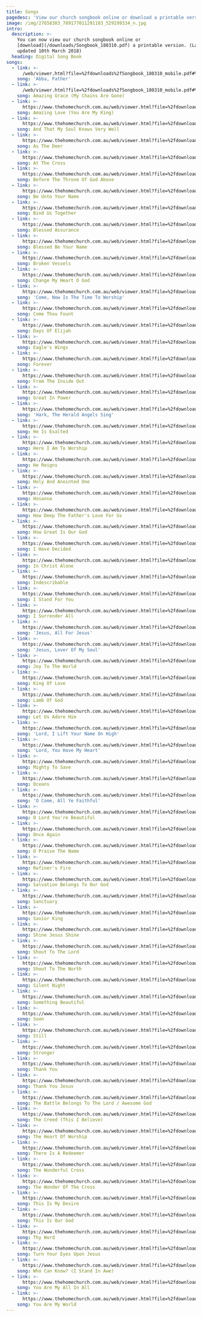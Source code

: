 ```yaml
---
title: Songs
pagedesc: 'View our church songbook online or download a printable version – We are a group of Christians seeking to fellowship like the early church…'
image: /img/27658303_789177011291103_529199334_n.jpg
intro:
  description: >-
    You can now view our church songbook online or
    [download](/downloads/Songbook_180310.pdf) a printable version. (Last
    updated 10th March 2018)
  heading: Digital Song Book
songs:
  - link: >-
      /web/viewer.html?file=%2fdownloads%2fSongbook_180310_mobile.pdf#%5B%7B%22num%22%3A333%2C%22gen%22%3A0%7D%2C%7B%22name%22%3A%22XYZ%22%7D%2Cnull%2Cnull%2Cnull%5D
    song: 'Abba, Father'
  - link: >-
      /web/viewer.html?file=%2fdownloads%2fSongbook_180310_mobile.pdf#%5B%7B%22num%22%3A219%2C%22gen%22%3A0%7D%2C%7B%22name%22%3A%22XYZ%22%7D%2Cnull%2Cnull%2Cnull%5D
    song: Amazing Grace (My Chains Are Gone)
  - link: >-
      https://www.thehomechurch.com.au/web/viewer.html?file=%2fdownloads%2fSongbook_180310_mobile.pdf#%5B%7B%22num%22%3A216%2C%22gen%22%3A0%7D%2C%7B%22name%22%3A%22XYZ%22%7D%2Cnull%2Cnull%2Cnull%5D
    song: Amazing Love (You Are My King)
  - link: >-
      https://www.thehomechurch.com.au/web/viewer.html?file=%2fdownloads%2fSongbook_180310_mobile.pdf#%5B%7B%22num%22%3A288%2C%22gen%22%3A0%7D%2C%7B%22name%22%3A%22XYZ%22%7D%2Cnull%2Cnull%2Cnull%5D
    song: And That My Soul Knows Very Well
  - link: >-
      https://www.thehomechurch.com.au/web/viewer.html?file=%2fdownloads%2fSongbook_180310_mobile.pdf#%5B%7B%22num%22%3A267%2C%22gen%22%3A0%7D%2C%7B%22name%22%3A%22XYZ%22%7D%2Cnull%2Cnull%2Cnull%5D
    song: As The Deer
  - link: >-
      https://www.thehomechurch.com.au/web/viewer.html?file=%2fdownloads%2fSongbook_180310_mobile.pdf#%5B%7B%22num%22%3A303%2C%22gen%22%3A0%7D%2C%7B%22name%22%3A%22XYZ%22%7D%2Cnull%2Cnull%2Cnull%5D
    song: At The Cross
  - link: >-
      https://www.thehomechurch.com.au/web/viewer.html?file=%2fdownloads%2fSongbook_180310_mobile.pdf#%5B%7B%22num%22%3A279%2C%22gen%22%3A0%7D%2C%7B%22name%22%3A%22XYZ%22%7D%2Cnull%2Cnull%2Cnull%5D
    song: Before The Throne Of God Above
  - link: >-
      https://www.thehomechurch.com.au/web/viewer.html?file=%2fdownloads%2fSongbook_180310_mobile.pdf#%5B%7B%22num%22%3A264%2C%22gen%22%3A0%7D%2C%7B%22name%22%3A%22XYZ%22%7D%2Cnull%2Cnull%2Cnull%5D
    song: Be Unto Your Name
  - link: >-
      https://www.thehomechurch.com.au/web/viewer.html?file=%2fdownloads%2fSongbook_180310_mobile.pdf#%5B%7B%22num%22%3A231%2C%22gen%22%3A0%7D%2C%7B%22name%22%3A%22XYZ%22%7D%2Cnull%2Cnull%2Cnull%5D
    song: Bind Us Together
  - link: >-
      https://www.thehomechurch.com.au/web/viewer.html?file=%2fdownloads%2fSongbook_180310_mobile.pdf#%5B%7B%22num%22%3A222%2C%22gen%22%3A0%7D%2C%7B%22name%22%3A%22XYZ%22%7D%2Cnull%2Cnull%2Cnull%5D
    song: Blessed Assurance
  - link: >-
      https://www.thehomechurch.com.au/web/viewer.html?file=%2fdownloads%2fSongbook_180310_mobile.pdf#%5B%7B%22num%22%3A103%2C%22gen%22%3A0%7D%2C%7B%22name%22%3A%22XYZ%22%7D%2Cnull%2Cnull%2Cnull%5D
    song: Blessed Be Your Name
  - link: >-
      https://www.thehomechurch.com.au/web/viewer.html?file=%2fdownloads%2fSongbook_180310_mobile.pdf#%5B%7B%22num%22%3A315%2C%22gen%22%3A0%7D%2C%7B%22name%22%3A%22XYZ%22%7D%2Cnull%2Cnull%2Cnull%5D
    song: Broken Vessels
  - link: >-
      https://www.thehomechurch.com.au/web/viewer.html?file=%2fdownloads%2fSongbook_180310_mobile.pdf#%5B%7B%22num%22%3A234%2C%22gen%22%3A0%7D%2C%7B%22name%22%3A%22XYZ%22%7D%2Cnull%2Cnull%2Cnull%5D
    song: Change My Heart O God
  - link: >-
      https://www.thehomechurch.com.au/web/viewer.html?file=%2fdownloads%2fSongbook_180310_mobile.pdf#%5B%7B%22num%22%3A120%2C%22gen%22%3A0%7D%2C%7B%22name%22%3A%22XYZ%22%7D%2Cnull%2Cnull%2Cnull%5D
    song: 'Come, Now Is The Time To Worship'
  - link: >-
      https://www.thehomechurch.com.au/web/viewer.html?file=%2fdownloads%2fSongbook_180310_mobile.pdf#%5B%7B%22num%22%3A300%2C%22gen%22%3A0%7D%2C%7B%22name%22%3A%22XYZ%22%7D%2Cnull%2Cnull%2Cnull%5D
    song: Come Thou Fount
  - link: >-
      https://www.thehomechurch.com.au/web/viewer.html?file=%2fdownloads%2fSongbook_180310_mobile.pdf#%5B%7B%22num%22%3A207%2C%22gen%22%3A0%7D%2C%7B%22name%22%3A%22XYZ%22%7D%2Cnull%2Cnull%2Cnull%5D
    song: Days Of Elijah
  - link: >-
      https://www.thehomechurch.com.au/web/viewer.html?file=%2fdownloads%2fSongbook_180310_mobile.pdf#%5B%7B%22num%22%3A345%2C%22gen%22%3A0%7D%2C%7B%22name%22%3A%22XYZ%22%7D%2Cnull%2Cnull%2Cnull%5D
    song: Eagle's Wings
  - link: >-
      https://www.thehomechurch.com.au/web/viewer.html?file=%2fdownloads%2fSongbook_180310_mobile.pdf#%5B%7B%22num%22%3A336%2C%22gen%22%3A0%7D%2C%7B%22name%22%3A%22XYZ%22%7D%2Cnull%2Cnull%2Cnull%5D
    song: Forever
  - link: >-
      https://www.thehomechurch.com.au/web/viewer.html?file=%2fdownloads%2fSongbook_180310_mobile.pdf#%5B%7B%22num%22%3A114%2C%22gen%22%3A0%7D%2C%7B%22name%22%3A%22XYZ%22%7D%2Cnull%2Cnull%2Cnull%5D
    song: From The Inside Out
  - link: >-
      https://www.thehomechurch.com.au/web/viewer.html?file=%2fdownloads%2fSongbook_180310_mobile.pdf#%5B%7B%22num%22%3A135%2C%22gen%22%3A0%7D%2C%7B%22name%22%3A%22XYZ%22%7D%2Cnull%2Cnull%2Cnull%5D
    song: Great In Power
  - link: >-
      https://www.thehomechurch.com.au/web/viewer.html?file=%2fdownloads%2fSongbook_180310_mobile.pdf#%5B%7B%22num%22%3A327%2C%22gen%22%3A0%7D%2C%7B%22name%22%3A%22XYZ%22%7D%2Cnull%2Cnull%2Cnull%5D
    song: 'Hark, The Herald Angels Sing'
  - link: >-
      https://www.thehomechurch.com.au/web/viewer.html?file=%2fdownloads%2fSongbook_180310_mobile.pdf#%5B%7B%22num%22%3A249%2C%22gen%22%3A0%7D%2C%7B%22name%22%3A%22XYZ%22%7D%2Cnull%2Cnull%2Cnull%5D
    song: He Is Exalted
  - link: >-
      https://www.thehomechurch.com.au/web/viewer.html?file=%2fdownloads%2fSongbook_180310_mobile.pdf#%5B%7B%22num%22%3A123%2C%22gen%22%3A0%7D%2C%7B%22name%22%3A%22XYZ%22%7D%2Cnull%2Cnull%2Cnull%5D
    song: Here I Am To Worship
  - link: >-
      https://www.thehomechurch.com.au/web/viewer.html?file=%2fdownloads%2fSongbook_180310_mobile.pdf#%5B%7B%22num%22%3A147%2C%22gen%22%3A0%7D%2C%7B%22name%22%3A%22XYZ%22%7D%2Cnull%2Cnull%2Cnull%5D
    song: He Reigns
  - link: >-
      https://www.thehomechurch.com.au/web/viewer.html?file=%2fdownloads%2fSongbook_180310_mobile.pdf#%5B%7B%22num%22%3A252%2C%22gen%22%3A0%7D%2C%7B%22name%22%3A%22XYZ%22%7D%2Cnull%2Cnull%2Cnull%5D
    song: Holy And Anointed One
  - link: >-
      https://www.thehomechurch.com.au/web/viewer.html?file=%2fdownloads%2fSongbook_180310_mobile.pdf#%5B%7B%22num%22%3A291%2C%22gen%22%3A0%7D%2C%7B%22name%22%3A%22XYZ%22%7D%2Cnull%2Cnull%2Cnull%5D
    song: Hosanna
  - link: >-
      https://www.thehomechurch.com.au/web/viewer.html?file=%2fdownloads%2fSongbook_180310_mobile.pdf#%5B%7B%22num%22%3A141%2C%22gen%22%3A0%7D%2C%7B%22name%22%3A%22XYZ%22%7D%2Cnull%2Cnull%2Cnull%5D
    song: How Deep The Father's Love For Us
  - link: >-
      https://www.thehomechurch.com.au/web/viewer.html?file=%2fdownloads%2fSongbook_180310_mobile.pdf#%5B%7B%22num%22%3A159%2C%22gen%22%3A0%7D%2C%7B%22name%22%3A%22XYZ%22%7D%2Cnull%2Cnull%2Cnull%5D
    song: How Great Is Our God
  - link: >-
      https://www.thehomechurch.com.au/web/viewer.html?file=%2fdownloads%2fSongbook_180310_mobile.pdf#%5B%7B%22num%22%3A156%2C%22gen%22%3A0%7D%2C%7B%22name%22%3A%22XYZ%22%7D%2Cnull%2Cnull%2Cnull%5D
    song: I Have Decided
  - link: >-
      https://www.thehomechurch.com.au/web/viewer.html?file=%2fdownloads%2fSongbook_180310_mobile.pdf#%5B%7B%22num%22%3A198%2C%22gen%22%3A0%7D%2C%7B%22name%22%3A%22XYZ%22%7D%2Cnull%2Cnull%2Cnull%5D
    song: In Christ Alone
  - link: >-
      https://www.thehomechurch.com.au/web/viewer.html?file=%2fdownloads%2fSongbook_180310_mobile.pdf#%5B%7B%22num%22%3A162%2C%22gen%22%3A0%7D%2C%7B%22name%22%3A%22XYZ%22%7D%2Cnull%2Cnull%2Cnull%5D
    song: Indescribable
  - link: >-
      https://www.thehomechurch.com.au/web/viewer.html?file=%2fdownloads%2fSongbook_180310_mobile.pdf#%5B%7B%22num%22%3A171%2C%22gen%22%3A0%7D%2C%7B%22name%22%3A%22XYZ%22%7D%2Cnull%2Cnull%2Cnull%5D
    song: I Stand For You
  - link: >-
      https://www.thehomechurch.com.au/web/viewer.html?file=%2fdownloads%2fSongbook_180310_mobile.pdf#%5B%7B%22num%22%3A126%2C%22gen%22%3A0%7D%2C%7B%22name%22%3A%22XYZ%22%7D%2Cnull%2Cnull%2Cnull%5D
    song: I Surrender All
  - link: >-
      https://www.thehomechurch.com.au/web/viewer.html?file=%2fdownloads%2fSongbook_180310_mobile.pdf#%5B%7B%22num%22%3A204%2C%22gen%22%3A0%7D%2C%7B%22name%22%3A%22XYZ%22%7D%2Cnull%2Cnull%2Cnull%5D
    song: 'Jesus, All For Jesus'
  - link: >-
      https://www.thehomechurch.com.au/web/viewer.html?file=%2fdownloads%2fSongbook_180310_mobile.pdf#%5B%7B%22num%22%3A213%2C%22gen%22%3A0%7D%2C%7B%22name%22%3A%22XYZ%22%7D%2Cnull%2Cnull%2Cnull%5D
    song: 'Jesus, Lover Of My Soul'
  - link: >-
      https://www.thehomechurch.com.au/web/viewer.html?file=%2fdownloads%2fSongbook_180310_mobile.pdf#%5B%7B%22num%22%3A330%2C%22gen%22%3A0%7D%2C%7B%22name%22%3A%22XYZ%22%7D%2Cnull%2Cnull%2Cnull%5D
    song: Joy To The World
  - link: >-
      https://www.thehomechurch.com.au/web/viewer.html?file=%2fdownloads%2fSongbook_180310_mobile.pdf#%5B%7B%22num%22%3A243%2C%22gen%22%3A0%7D%2C%7B%22name%22%3A%22XYZ%22%7D%2Cnull%2Cnull%2Cnull%5D
    song: King Of Love
  - link: >-
      https://www.thehomechurch.com.au/web/viewer.html?file=%2fdownloads%2fSongbook_180310_mobile.pdf#%5B%7B%22num%22%3A276%2C%22gen%22%3A0%7D%2C%7B%22name%22%3A%22XYZ%22%7D%2Cnull%2Cnull%2Cnull%5D
    song: Lamb Of God
  - link: >-
      https://www.thehomechurch.com.au/web/viewer.html?file=%2fdownloads%2fSongbook_180310_mobile.pdf#%5B%7B%22num%22%3A285%2C%22gen%22%3A0%7D%2C%7B%22name%22%3A%22XYZ%22%7D%2Cnull%2Cnull%2Cnull%5D
    song: Let Us Adore Him
  - link: >-
      https://www.thehomechurch.com.au/web/viewer.html?file=%2fdownloads%2fSongbook_180310_mobile.pdf#%5B%7B%22num%22%3A282%2C%22gen%22%3A0%7D%2C%7B%22name%22%3A%22XYZ%22%7D%2Cnull%2Cnull%2Cnull%5D
    song: 'Lord, I Lift Your Name On High'
  - link: >-
      https://www.thehomechurch.com.au/web/viewer.html?file=%2fdownloads%2fSongbook_180310_mobile.pdf#%5B%7B%22num%22%3A228%2C%22gen%22%3A0%7D%2C%7B%22name%22%3A%22XYZ%22%7D%2Cnull%2Cnull%2Cnull%5D
    song: 'Lord, You Have My Heart'
  - link: >-
      https://www.thehomechurch.com.au/web/viewer.html?file=%2fdownloads%2fSongbook_180310_mobile.pdf#%5B%7B%22num%22%3A150%2C%22gen%22%3A0%7D%2C%7B%22name%22%3A%22XYZ%22%7D%2Cnull%2Cnull%2Cnull%5D
    song: Mighty To Save
  - link: >-
      https://www.thehomechurch.com.au/web/viewer.html?file=%2fdownloads%2fSongbook_180310_mobile.pdf#%5B%7B%22num%22%3A186%2C%22gen%22%3A0%7D%2C%7B%22name%22%3A%22XYZ%22%7D%2Cnull%2Cnull%2Cnull%5D
    song: Oceans
  - link: >-
      https://www.thehomechurch.com.au/web/viewer.html?file=%2fdownloads%2fSongbook_180310_mobile.pdf#%5B%7B%22num%22%3A321%2C%22gen%22%3A0%7D%2C%7B%22name%22%3A%22XYZ%22%7D%2Cnull%2Cnull%2Cnull%5D
    song: 'O Come, All Ye Faithful'
  - link: >-
      https://www.thehomechurch.com.au/web/viewer.html?file=%2fdownloads%2fSongbook_180310_mobile.pdf#%5B%7B%22num%22%3A177%2C%22gen%22%3A0%7D%2C%7B%22name%22%3A%22XYZ%22%7D%2Cnull%2Cnull%2Cnull%5D
    song: O Lord You're Beautiful
  - link: >-
      https://www.thehomechurch.com.au/web/viewer.html?file=%2fdownloads%2fSongbook_180310_mobile.pdf#%5B%7B%22num%22%3A255%2C%22gen%22%3A0%7D%2C%7B%22name%22%3A%22XYZ%22%7D%2Cnull%2Cnull%2Cnull%5D
    song: Once Again
  - link: >-
      https://www.thehomechurch.com.au/web/viewer.html?file=%2fdownloads%2fSongbook_180310_mobile.pdf#%5B%7B%22num%22%3A318%2C%22gen%22%3A0%7D%2C%7B%22name%22%3A%22XYZ%22%7D%2Cnull%2Cnull%2Cnull%5D
    song: O Praise The Name
  - link: >-
      https://www.thehomechurch.com.au/web/viewer.html?file=%2fdownloads%2fSongbook_180310_mobile.pdf#%5B%7B%22num%22%3A261%2C%22gen%22%3A0%7D%2C%7B%22name%22%3A%22XYZ%22%7D%2Cnull%2Cnull%2Cnull%5D
    song: Refiner's Fire
  - link: >-
      https://www.thehomechurch.com.au/web/viewer.html?file=%2fdownloads%2fSongbook_180310_mobile.pdf#%5B%7B%22num%22%3A246%2C%22gen%22%3A0%7D%2C%7B%22name%22%3A%22XYZ%22%7D%2Cnull%2Cnull%2Cnull%5D
    song: Salvation Belongs To Our God
  - link: >-
      https://www.thehomechurch.com.au/web/viewer.html?file=%2fdownloads%2fSongbook_180310_mobile.pdf#%5B%7B%22num%22%3A180%2C%22gen%22%3A0%7D%2C%7B%22name%22%3A%22XYZ%22%7D%2Cnull%2Cnull%2Cnull%5D
    song: Sanctuary
  - link: >-
      https://www.thehomechurch.com.au/web/viewer.html?file=%2fdownloads%2fSongbook_180310_mobile.pdf#%5B%7B%22num%22%3A153%2C%22gen%22%3A0%7D%2C%7B%22name%22%3A%22XYZ%22%7D%2Cnull%2Cnull%2Cnull%5D
    song: Savior King
  - link: >-
      https://www.thehomechurch.com.au/web/viewer.html?file=%2fdownloads%2fSongbook_180310_mobile.pdf#%5B%7B%22num%22%3A174%2C%22gen%22%3A0%7D%2C%7B%22name%22%3A%22XYZ%22%7D%2Cnull%2Cnull%2Cnull%5D
    song: Shine Jesus Shine
  - link: >-
      https://www.thehomechurch.com.au/web/viewer.html?file=%2fdownloads%2fSongbook_180310_mobile.pdf#%5B%7B%22num%22%3A342%2C%22gen%22%3A0%7D%2C%7B%22name%22%3A%22XYZ%22%7D%2Cnull%2Cnull%2Cnull%5D
    song: Shout To The Lord
  - link: >-
      https://www.thehomechurch.com.au/web/viewer.html?file=%2fdownloads%2fSongbook_180310_mobile.pdf#%5B%7B%22num%22%3A258%2C%22gen%22%3A0%7D%2C%7B%22name%22%3A%22XYZ%22%7D%2Cnull%2Cnull%2Cnull%5D
    song: Shout To The North
  - link: >-
      https://www.thehomechurch.com.au/web/viewer.html?file=%2fdownloads%2fSongbook_180310_mobile.pdf#%5B%7B%22num%22%3A324%2C%22gen%22%3A0%7D%2C%7B%22name%22%3A%22XYZ%22%7D%2Cnull%2Cnull%2Cnull%5D
    song: Silent Night
  - link: >-
      https://www.thehomechurch.com.au/web/viewer.html?file=%2fdownloads%2fSongbook_180310_mobile.pdf#%5B%7B%22num%22%3A339%2C%22gen%22%3A0%7D%2C%7B%22name%22%3A%22XYZ%22%7D%2Cnull%2Cnull%2Cnull%5D
    song: Something Beautiful
  - link: >-
      https://www.thehomechurch.com.au/web/viewer.html?file=%2fdownloads%2fSongbook_180310_mobile.pdf#%5B%7B%22num%22%3A309%2C%22gen%22%3A0%7D%2C%7B%22name%22%3A%22XYZ%22%7D%2Cnull%2Cnull%2Cnull%5D
    song: Soon
  - link: >-
      https://www.thehomechurch.com.au/web/viewer.html?file=%2fdownloads%2fSongbook_180310_mobile.pdf#%5B%7B%22num%22%3A117%2C%22gen%22%3A0%7D%2C%7B%22name%22%3A%22XYZ%22%7D%2Cnull%2Cnull%2Cnull%5D
    song: Still
  - link: >-
      https://www.thehomechurch.com.au/web/viewer.html?file=%2fdownloads%2fSongbook_180310_mobile.pdf#%5B%7B%22num%22%3A183%2C%22gen%22%3A0%7D%2C%7B%22name%22%3A%22XYZ%22%7D%2Cnull%2Cnull%2Cnull%5D
    song: Stronger
  - link: >-
      https://www.thehomechurch.com.au/web/viewer.html?file=%2fdownloads%2fSongbook_180310_mobile.pdf#%5B%7B%22num%22%3A312%2C%22gen%22%3A0%7D%2C%7B%22name%22%3A%22XYZ%22%7D%2Cnull%2Cnull%2Cnull%5D
    song: Thank You
  - link: >-
      https://www.thehomechurch.com.au/web/viewer.html?file=%2fdownloads%2fSongbook_180310_mobile.pdf#%5B%7B%22num%22%3A189%2C%22gen%22%3A0%7D%2C%7B%22name%22%3A%22XYZ%22%7D%2Cnull%2Cnull%2Cnull%5D
    song: Thank You Jesus
  - link: >-
      https://www.thehomechurch.com.au/web/viewer.html?file=%2fdownloads%2fSongbook_180310_mobile.pdf#%5B%7B%22num%22%3A273%2C%22gen%22%3A0%7D%2C%7B%22name%22%3A%22XYZ%22%7D%2Cnull%2Cnull%2Cnull%5D
    song: The Battle Belongs To The Lord / Awesome God
  - link: >-
      https://www.thehomechurch.com.au/web/viewer.html?file=%2fdownloads%2fSongbook_180310_mobile.pdf#%5B%7B%22num%22%3A210%2C%22gen%22%3A0%7D%2C%7B%22name%22%3A%22XYZ%22%7D%2Cnull%2Cnull%2Cnull%5D
    song: The Creed (This I Believe)
  - link: >-
      https://www.thehomechurch.com.au/web/viewer.html?file=%2fdownloads%2fSongbook_180310_mobile.pdf#%5B%7B%22num%22%3A297%2C%22gen%22%3A0%7D%2C%7B%22name%22%3A%22XYZ%22%7D%2Cnull%2Cnull%2Cnull%5D
    song: The Heart Of Worship
  - link: >-
      https://www.thehomechurch.com.au/web/viewer.html?file=%2fdownloads%2fSongbook_180310_mobile.pdf#%5B%7B%22num%22%3A270%2C%22gen%22%3A0%7D%2C%7B%22name%22%3A%22XYZ%22%7D%2Cnull%2Cnull%2Cnull%5D
    song: There Is A Redeemer
  - link: >-
      https://www.thehomechurch.com.au/web/viewer.html?file=%2fdownloads%2fSongbook_180310_mobile.pdf#%5B%7B%22num%22%3A129%2C%22gen%22%3A0%7D%2C%7B%22name%22%3A%22XYZ%22%7D%2Cnull%2Cnull%2Cnull%5D
    song: The Wonderful Cross
  - link: >-
      https://www.thehomechurch.com.au/web/viewer.html?file=%2fdownloads%2fSongbook_180310_mobile.pdf#%5B%7B%22num%22%3A294%2C%22gen%22%3A0%7D%2C%7B%22name%22%3A%22XYZ%22%7D%2Cnull%2Cnull%2Cnull%5D
    song: The Wonder Of The Cross
  - link: >-
      https://www.thehomechurch.com.au/web/viewer.html?file=%2fdownloads%2fSongbook_180310_mobile.pdf#%5B%7B%22num%22%3A132%2C%22gen%22%3A0%7D%2C%7B%22name%22%3A%22XYZ%22%7D%2Cnull%2Cnull%2Cnull%5D
    song: This Is My Desire
  - link: >-
      https://www.thehomechurch.com.au/web/viewer.html?file=%2fdownloads%2fSongbook_180310_mobile.pdf#%5B%7B%22num%22%3A306%2C%22gen%22%3A0%7D%2C%7B%22name%22%3A%22XYZ%22%7D%2Cnull%2Cnull%2Cnull%5D
    song: This Is Our God
  - link: >-
      https://www.thehomechurch.com.au/web/viewer.html?file=%2fdownloads%2fSongbook_180310_mobile.pdf#%5B%7B%22num%22%3A237%2C%22gen%22%3A0%7D%2C%7B%22name%22%3A%22XYZ%22%7D%2Cnull%2Cnull%2Cnull%5D
    song: Thy Word
  - link: >-
      https://www.thehomechurch.com.au/web/viewer.html?file=%2fdownloads%2fSongbook_180310_mobile.pdf#%5B%7B%22num%22%3A192%2C%22gen%22%3A0%7D%2C%7B%22name%22%3A%22XYZ%22%7D%2Cnull%2Cnull%2Cnull%5D
    song: Turn Your Eyes Upon Jesus
  - link: >-
      https://www.thehomechurch.com.au/web/viewer.html?file=%2fdownloads%2fSongbook_180310_mobile.pdf#%5B%7B%22num%22%3A165%2C%22gen%22%3A0%7D%2C%7B%22name%22%3A%22XYZ%22%7D%2Cnull%2Cnull%2Cnull%5D
    song: Who Can Know? (I Stand In Awe)
  - link: >-
      https://www.thehomechurch.com.au/web/viewer.html?file=%2fdownloads%2fSongbook_180310_mobile.pdf#%5B%7B%22num%22%3A240%2C%22gen%22%3A0%7D%2C%7B%22name%22%3A%22XYZ%22%7D%2Cnull%2Cnull%2Cnull%5D
    song: You Are My All In All
  - link: >-
      https://www.thehomechurch.com.au/web/viewer.html?file=%2fdownloads%2fSongbook_180310_mobile.pdf#%5B%7B%22num%22%3A138%2C%22gen%22%3A0%7D%2C%7B%22name%22%3A%22XYZ%22%7D%2Cnull%2Cnull%2Cnull%5D
    song: You Are My World
---
```


